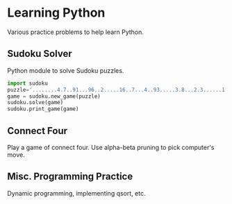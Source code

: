 # Learning Python

Various practice problems to help learn Python.

## Sudoku Solver

Python module to solve Sudoku puzzles.

```python
import sudoku
puzzle='........4.7..91...96..2.....16..7...4..93.....3.8...2.3......1.....7...8.....8.35'
game = sudoku.new_game(puzzle)
sudoku.solve(game)
sudoku.print_game(game)

```

## Connect Four

Play a game of connect four. Use alpha-beta pruning to pick computer's move.


## Misc. Programming Practice

Dynamic programming, implementing qsort, etc.